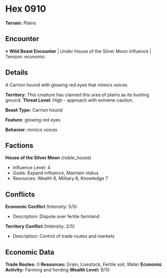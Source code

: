 # Hex 0910

**Terrain:** Plains

## Encounter
※ **Wild Beast Encounter** | Under House of the Silver Moon influence | Tension: economic

## Details
A Carrion hound with glowing red eyes that mimics voices.

**Territory:** This creature has claimed this area of plains as its hunting ground.
**Threat Level:** High - approach with extreme caution.

**Beast Type:** Carrion hound

**Feature:** glowing red eyes

**Behavior:** mimics voices

## Factions
**House of the Silver Moon** (noble_house)
- Influence Level: 4
- Goals: Expand influence, Maintain status
- Resources: Wealth 6, Military 8, Knowledge 7

## Conflicts
**Economic Conflict** (Intensity: 5/5)
- Description: Dispute over fertile farmland

**Territory Conflict** (Intensity: 2/5)
- Description: Control of trade routes and markets

## Economic Data
**Trade Routes:** 0
**Resources:** Grain, Livestock, Fertile soil, Water
**Economic Activity:** Farming and herding
**Wealth Level:** 9/10

